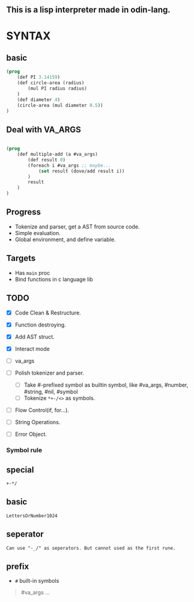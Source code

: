 ## This is a lisp interpreter made in odin-lang.

# SYNTAX

## basic

```lisp
(prog
    (def PI 3.14159)
    (def circle-area (radius)
        (mul PI radius radius)
    )
    (def diameter 4)
    (circle-area (mul diameter 0.5))
)

```

## Deal with VA_ARGS
```lisp

(prog
    (def multiple-add (a #va_args)
        (def result 0)
        (foreach i #va_args ;; maybe...
            (set result (dove/add result i))
        )
        result
    )
)

```

## Progress
- Tokenize and parser, get a AST from source code.
- Simple evaluation.
- Global environment, and define variable.

## Targets
- Has `main` proc
- Bind functions in c language lib

## TODO

- [x] Code Clean & Restructure.
- [x] Function destroying.
- [x] Add AST struct.
- [x] Interact mode
- [ ] va_args
- [ ] Polish tokenizer and parser.
	- [ ] Take #-prefixed symbol as builtin symbol, like #va_args, #number, #string, #nil, #symbol
	- [ ] Tokenize `*+-/<>` as symbols.
- [ ] Flow Control(if, for...).
- [ ] String Operations.
- [ ] Error Object.



### Symbol rule

## special 
    +-*/

## basic
    LettersOrNumber1024

## seperator
    Can use "-_/" as seperators. But cannot used as the first rune.

## prefix
- `#` built-in symbols
> #va_args ...